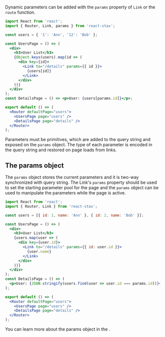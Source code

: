 Dynamic parameters can be added with the `params` property of `Link` or the `route` function.

```jsx
import React from 'react';
import { Router, Link, params } from 'react-stax';

const users = { '1': 'Ann', '12': 'Bob' };

const UsersPage = () => (
  <div>
    <h3>User List</h3>
    {Object.keys(users).map(id => (
      <div key={id}>
        <Link to="/details" params={{ id }}>
          {users[id]}
        </Link>
      </div>
    ))}
  </div>
);
const DetailsPage = () => <p>User: {users[params.id]}</p>;

export default () => (
  <Router defaultPage="users">
    <UsersPage page="users" />
    <DetailsPage page="details" />
  </Router>
);
```

<div id="starting-params-demo"></div>

Parameters must be primitives, which are added to the query string and exposed on the `params` object. The type of each parameter is encoded in the query string and restored on page loads from links.

## The params object

The `params` object stores the current parameters and it is two-way synchronized with query string. The Link's `params` property should be used to set the starting parameter pool for the page and the `params` object can be used to manipulate the parameters while the page is active.

```jsx
import React from 'react';
import { Router, Link } from 'react-stax';

const users = [{ id: 1, name: 'Ann' }, { id: 2, name: 'Bob' }];

const UsersPage = () => (
  <div>
    <h3>User List</h3>
    {users.map(user => (
      <div key={user.id}>
        <Link to="/details" params={{ id: user.id }}>
          {user.name}
        </Link>
      </div>
    ))}
  </div>
);
const DetailsPage = () => (
  <p>User: {JSON.stringify(users.find(user => user.id === params.id))}</p>
);

export default () => (
  <Router defaultPage="users">
    <UsersPage page="users" />
    <DetailsPage page="details" />
  </Router>
);
```

<div id="params-demo"></div>

You can learn more about the params object in the <span id="integrations-link"></span>.
